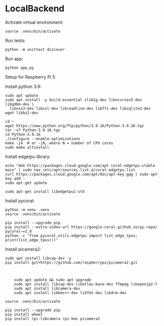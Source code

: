 # LocalBackend


Activate virtual environment:
```angular2html
source .venv/bin/activate
```
Run tests:
```angular2html
python -m unittest discover
```

Run app:
```angular2html
python app.py
```



Setup for Raspberry Pi 5

Install python 3.9:

```angular2html
sudo apt update
sudo apt install -y build-essential zlib1g-dev libncurses5-dev libgdbm-dev \
  libnss3-dev libssl-dev libreadline-dev libffi-dev libsqlite3-dev wget libbz2-dev

cd ~
wget https://www.python.org/ftp/python/3.9.16/Python-3.9.16.tgz
tar -xf Python-3.9.16.tgz
cd Python-3.9.16
./configure --enable-optimizations
make -j4  # or -jN, where N = number of CPU cores
sudo make altinstall
```

Install edgetpu library:

```angular2html
echo "deb https://packages.cloud.google.com/apt coral-edgetpu-stable main" | sudo tee /etc/apt/sources.list.d/coral-edgetpu.list
curl https://packages.cloud.google.com/apt/doc/apt-key.gpg | sudo apt-key add -
sudo apt-get update

sudo apt-get install libedgetpu1-std

```





Install pycoral:

```angular2html
python -m venv .venv
source .venv/bin/activate

pip install --upgrade pip
pip install --extra-index-url https://google-coral.github.io/py-repo/ pycoral~=2.0
python -c "from pycoral.utils.edgetpu import list_edge_tpus; print(list_edge_tpus())"
```




Install picamera2:
  <!-- https://forums.raspberrypi.com/viewtopic.php?t=361758 -->
  
```angular2html
sudo apt install libcap-dev -y
pip install git+https://github.com/raspberrypi/picamera2.git



    sudo apt update && sudo apt upgrade
    sudo apt install libcap-dev libatlas-base-dev ffmpeg libopenjp2-7
    sudo apt install libcamera-dev
    sudo apt install libkms++-dev libfmt-dev libdrm-dev

source .venv/bin/activate

pip install --upgrade pip
pip install wheel
pip install rpi-libcamera rpi-kms picamera2
```


[//]: # (from picamera2 import Picamera2)

[//]: # ()
[//]: # (picam2 = Picamera2&#40;&#41;)

[//]: # ()
[//]: # (picam2.start_and_capture_file&#40;"test.jpg", show_preview=False&#41;)
